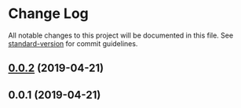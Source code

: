 # Change Log

All notable changes to this project will be documented in this file. See [standard-version](https://github.com/conventional-changelog/standard-version) for commit guidelines.

<a name="0.0.2"></a>
## [0.0.2](https://github.com/varossoft/ngx-testing-lib/compare/v0.0.1...v0.0.2) (2019-04-21)



<a name="0.0.1"></a>
## 0.0.1 (2019-04-21)

